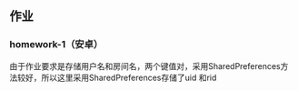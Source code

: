 ## 作业
### homework-1（安卓）
   由于作业要求是存储用户名和房间名，两个键值对，采用SharedPreferences方法较好，所以这里采用SharedPreferences存储了uid 和rid